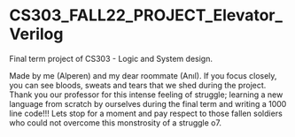 # CS303_FALL22_PROJECT_Elevator_Verilog

Final term project of CS303 - Logic and System design. 

Made by me (Alperen) and my dear roommate (Anıl). 
If you focus closely, you can see bloods, sweats and tears that we shed during the project.
Thank you our professor for this intense feeling of struggle; learning a new language from scratch by ourselves during the final term and writing a 1000 line code!!!
Lets stop for a moment and pay respect to those fallen soldiers who could not overcome this monstrosity of a struggle o7.
